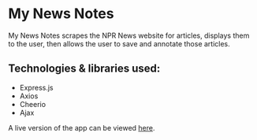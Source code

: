 # My News Notes

My News Notes scrapes the NPR News website for articles, displays them to the user, then allows the user to save and annotate those articles.

## Technologies & libraries used:
* Express.js
* Axios
* Cheerio
* Ajax

A live version of the app can be viewed [here](https://my-news-notes.herokuapp.com/).